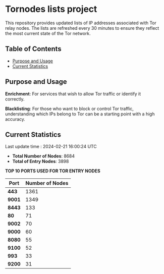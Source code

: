 # Tornodes lists project

This repository provides updated lists of IP addresses associated with Tor relay nodes. The lists are refreshed every 30 minutes to ensure they reflect the most current state of the Tor network.

## Table of Contents

- [Purpose and Usage](#purpose-and-usage)
- [Current Statistics](#current-statistics)


## Purpose and Usage

**Enrichment**: For services that wish to allow Tor traffic or identify it correctly.

**Blacklisting**: For those who want to block or control Tor traffic, understanding which IPs belong to Tor can be a starting point with a high accuracy.

## Current Statistics

Last update time : 2024-02-21 16:00:24 UTC

- **Total Number of Nodes**: 8684
- **Total of Entry Nodes**: 3898

**TOP 10 PORTS USED FOR TOR ENTRY NODES**

| **Port** | **Number of Nodes** |
|------|-----------------|
| **443**   | 1361  |
| **9001**   | 1349  |
| **8443**   | 133  |
| **80**   | 71  |
| **9002**   | 70  |
| **9000**   | 60  |
| **8080**   | 55  |
| **9100**   | 52  |
| **993**   | 33  |
| **9200**   | 31  |

